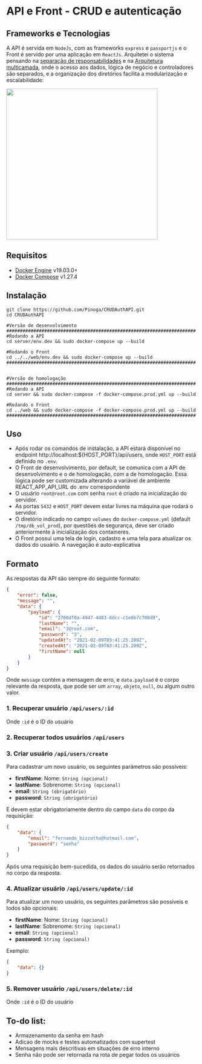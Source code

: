 # API e Front - CRUD e autenticação

## Frameworks e Tecnologias

A API é servida em `NodeJs`, com as frameworks `express` e `passportjs` e o Front é servido por uma aplicação em `ReactJs`.
Arquitetei o sistema pensando na [separação de responsabilidades](https://pt.stackoverflow.com/questions/417198/o-que-%C3%A9-separa%C3%A7%C3%A3o-de-interesses-soc-separation-of-concerns#:~:text=A%20Separa%C3%A7%C3%A3o%20de%20Responsabilidades%20%C3%A9,sejam%20respons%C3%A1veis%20por%20responsabilidades%20distintas.) e na [Arquitetura multicamada](https://pt.wikipedia.org/wiki/Arquitetura_multicamada), onde o acesso aos dados, lógica de negócio e controladores são separados, e a organização dos diretórios facilita a modularização e escalabilidade:

  <img src=https://i.imgur.com/mdEazH6.png width=400>

## Requisitos

-   [Docker Engine](https://docs.docker.com/engine/install/ubuntu/) v19.03.0+
-   [Docker Compose](https://docs.docker.com/compose/install/) v1.27.4

## Instalação

```
git clone https://github.com/Pinoga/CRUDAuthAPI.git
cd CRUDAuthAPI

#Versão de desenvolvimento
######################################################################
#Rodando a API
cd server/env.dev && sudo docker-compose up --build

#Rodando o Front
cd ../../web/env.dev && sudo docker-compose up --build
######################################################################


#Versão de homologação
######################################################################
#Rodando a API
cd server && sudo docker-compose -f docker-compose.prod.yml up --build

#Rodando o Front
cd ../web && sudo docker-compose -f docker-compose.prod.yml up --build
######################################################################
```

## Uso

-   Após rodar os comandos de instalação, a API estará disponível no endpoint http://localhost:${HOST_PORT}/api/users, onde `HOST_PORT` está definido no `.env`.
-   O Front de desenvolvimento, por default, se comunica com a API de desenvolvimento e o de homologação, com a de homologação. Essa lógica pode ser customizada alterando a variável de ambiente REACT_APP_API_URL do .env correspondente
-   O usuário `root@root.com` com senha `root` é criado na inicialização do servidor.
-   As portas `5432` e `HOST_PORT` devem estar livres na máquina que rodará o servidor.
-   O diretório indicado no campo `volumes` do `docker-compose.yml` (default `/tmp/db_vol_prod`), por questões de segurança, deve ser criado anteriormente à inicialização dos containeres.
-   O Front possui uma tela de login, cadastro e uma tela para atualizar os dados do usuário. A navegação é auto-explicativa

## Formato

As respostas da API são sempre do seguinte formato:

```json
{
	"error": false,
	"message": "",
	"data": {
		"payload": {
			"id": "2700df0a-4947-4d83-8dcc-c1e8b7c708d9",
			"lastName": "",
			"email": "3@root.com",
			"password": "3",
			"updatedAt": "2021-02-09T03:41:25.209Z",
			"createdAt": "2021-02-09T03:41:25.209Z",
			"firstName": null
		}
	}
}
```

Onde `message` contém a mensagem de erro, e `data.payload` é o corpo relevante da resposta, que pode ser um `array`, `objeto`, `null`, ou algum outro valor.

### 1. Recuperar usuário `/api/users/:id`

Onde `:id` é o ID do usuário

### 2. Recuperar todos usuários `/api/users`

### 3. Criar usuário `/api/users/create`

Para cadastrar um novo usuário, os seguintes parâmetros são possíveis:

-   **firstName**: Nome: `String (opcional)`
-   **lastName**: Sobrenome: `String (opcional)`
-   **email**: `String (obrigatório)`
-   **password**: `String (obrigatório)`

E devem estar obrigatoriamente dentro do campo `data` do corpo da requisição:

```json
{
	"data": {
		"email": "fernando_bizzotto@hotmail.com",
		"password": "senha"
	}
}
```

Após uma requisição bem-sucedida, os dados do usuário serão retornados no corpo da resposta.

### 4. Atualizar usuário `/api/users/update/:id`

Para atualizar um novo usuário, os seguintes parâmetros são possíveis e todos são opcionais:

-   **firstName**: Nome: `String (opcional)`
-   **lastName**: Sobrenome: `String (opcional)`
-   **email**: `String (opcional)`
-   **password**: `String (opcional)`

Exemplo:

```json
{
	"data": {}
}
```

### 5. Remover usuário `/api/users/delete/:id`

Onde `:id` é o ID do usuário

## To-do list:

-   Armazenamento da senha em hash
-   Adicao de mocks e testes automatizados com supertest
-   Mensagens mais descritivas em situações de erro interno
-   Senha não pode ser retornada na rota de pegar todos os usuários
